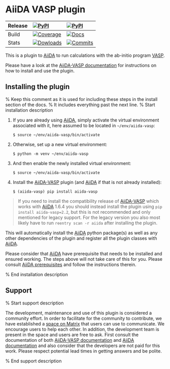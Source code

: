 # AiiDA VASP plugin

| Release |  [![PyPI](https://img.shields.io/pypi/v/aiida-vasp)](https://pypi.org/project/aiida-vasp/) | [![PyPI](https://img.shields.io/pypi/status/aiida-vasp )](https://pypi.org/project/aiida-vasp/)|
|:--------|:------ |:----|
| Build   | [![Coverage](https://codecov.io/gh/espenfl/aiida-vasp/branch/master/graph/badge.svg)](https://codecov.io/gh/espenfl/aiida-vasp)| [![Docs](https://readthedocs.org/projects/aiida-vasp-plugin/badge/?version=latest)](http://aiida-vasp-plugin.readthedocs.io/en/latest/?badge=latest)  |
| Stats  | [![Dowloads](https://img.shields.io/pypi/dm/aiida-vasp)](https://pypi.org/project/aiida-vasp/) | [![Commits]( https://img.shields.io/github/commit-activity/m/aiida-vasp/aiida-vasp)](https://github.com/aiida-vasp/aiida-vasp/commits/develop) |


This is a plugin to [AiiDA] to run calculations with the ab-initio program [VASP].

Please have a look at the [AiiDA-VASP documentation] for instructions on how to install and use the plugin.

## Installing the plugin

% Keep this comment as it is used for including these steps in the install section of the docs.
% It includes everything past the next line.
% Start installation description

1. If you are already using [AiiDA], simply activate the virtual environment associated with it, here assumed to be located in `~/env/aiida-vasp`:

   ```
   $ source ~/env/aiida-vasp/bin/activate
   ```

2. Otherwise, set up a new virtual environment:

   ```
   $ python -m venv ~/env/aiida-vasp
   ```

3. And then enable the newly installed virtual environment:

   ```
   $ source ~/env/aiida-vasp/bin/activate
   ```

4. Install the [AiiDA-VASP] plugin (and [AiiDA] if that is not already installed):

   ```
   $ (aiida-vasp) pip install aiida-vasp
   ```

> If you need to install the compatibility release of [AiiDA-VASP] which works with [AiiDA] 1.6.4 you should instead install the plugin
> using `pip install aiida-vasp=2.2`, but this is not recommended and only mentioned for legacy support. For the legacy version you
> also most likely have to run `reentry scan -r aiida` after installing the plugin.

This will automatically install the [AiiDA] python package(s) as well as any other dependencies of the plugin and register all the plugin classes with [AiiDA].

Please consider that [AiiDA] have prerequisite that needs to be installed and ensured working. The steps above will not take care of this for you. Please consult [AiiDA prerequisites] and follow the instructions therein.

% End installation description

## Support

% Start support description

The development, maintenance and use of this plugin is considered a community effort. In order to facilitate for the community to contribute,
we have established a [space on Matrix] that users can use to communicate. We encourage users to help each other. In addition,
the development team is present in the space and users are free to ask.
First consult the documentation of both [AiiDA-VASP documentation] and [AiiDA documentation] and also consider that the developers are
not paid for this work. Please respect potential lead times in getting answers and be polite.

% End support description

[aiida]: https://www.aiida.net
[aiida documentation]: http://aiida-core.readthedocs.io/en/latest/
[aiida prerequisites]: https://aiida-core.readthedocs.io/en/latest/install/prerequisites.html
[aiida-vasp]: https://github.com/aiida-vasp/aiida-vasp
[aiida-vasp documentation]: https://aiida-vasp-plugin.readthedocs.io/en/latest/
[space on matrix]: https://matrix.to/#/#aiida-vasp:matrix.org
[vasp]: https://www.vasp.at
